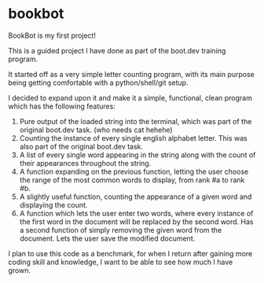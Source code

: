 # bookbot
BookBot is my first project!

This is a guided project I have done as part of the boot.dev training program.

It started off as a very simple letter counting program, with its main purpose being getting comfortable with a python/shell/git setup.

I decided to expand upon it and make it a simple, functional, clean program which has the following features:
1) Pure output of the loaded string into the terminal, which was part of the original boot.dev task. (who needs cat hehehe)
2) Counting the instance of every single english alphabet letter. This was also part of the original boot.dev task.
3) A list of every single word appearing in the string along with the count of their appearances throughout the string.
4) A function expanding on the previous function, letting the user choose the range of the most common words to display, from rank #a to rank #b.
5) A slightly useful function, counting the appearance of a given word and displaying the count.
6) A function which lets the user enter two words, where every instance of the first word in the document will be replaced by the second word.
Has a second function of simply removing the given word from the document. Lets the user save the modified document.

I plan to use this code as a benchmark, for when I return after gaining more coding skill and knowledge, I want to be able to see how much I have grown.


